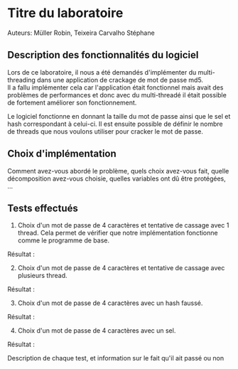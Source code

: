 # Titre du laboratoire

Auteurs: Müller Robin, Teixeira Carvalho Stéphane

## Description des fonctionnalités du logiciel

Lors de ce laboratoire, il nous a été demandés d'implémenter du multi-threading dans une application de crackage de mot de passe md5.  
 Il a fallu implémenter cela car l'application était fonctionnel mais avait des problèmes de performances et donc avec du multi-threadé il était possible de fortement améliorer son fonctionnement.

Le logiciel fonctionne en donnant la taille du mot de passe ainsi que le sel et hash correspondant à celui-ci. Il est ensuite possible de définir le nombre de threads que nous voulons utiliser pour cracker le mot de passe.

## Choix d'implémentation


Comment avez-vous abordé le problème, quels choix avez-vous fait, quelle
décomposition avez-vous choisie, quelles variables ont dû être protégées, ...



## Tests effectués

1. Choix d'un mot de passe de 4 caractères et tentative de cassage avec 1 thread. Cela permet de vérifier que notre implémentation fonctionne comme le programme de base.

  Résultat :


2. Choix d'un mot de passe de 4 caractères et tentative de cassage avec plusieurs thread.

  Résultat :

3. Choix d'un mot de passe de 4 caractères avec un hash faussé.

  Résultat :

4. Choix d'un mot de passe de 4 caractères avec un sel.

  Résultat :

Description de chaque test, et information sur le fait qu'il ait passé ou non
